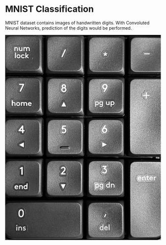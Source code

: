 # MNIST Classification
MNIST dataset contains images of handwritten digits. With Convoluted Neural Networks, prediction of the digits would be performed. 

<img src = "https://github.com/suhasmaddali/Images/blob/main/aykut-eke-dR4yIGpkEy8-unsplash.jpg" width = 750 />
